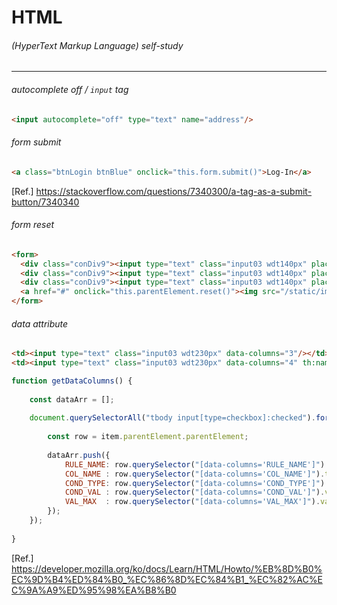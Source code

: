 # HTML
###### (HyperText Markup Language) self-study
---
###### autocomplete off / `input` tag
```html
<input autocomplete="off" type="text" name="address"/>
```
###### form submit
```html
<a class="btnLogin btnBlue" onclick="this.form.submit()">Log-In</a>
```
[Ref.] https://stackoverflow.com/questions/7340300/a-tag-as-a-submit-button/7340340  
  
###### form reset
```html
<form>
  <div class="conDiv9"><input type="text" class="input03 wdt140px" placeholder="field01"></div>
  <div class="conDiv9"><input type="text" class="input03 wdt140px" placeholder="field02"></div>
  <div class="conDiv9"><input type="text" class="input03 wdt140px" placeholder="field03"></div>
  <a href="#" onclick="this.parentElement.reset()"><img src="/static/images/btn_delete.gif"></a>
</form>
```
###### data attribute
```html
<td><input type="text" class="input03 wdt230px" data-columns="3"/></td>
<td><input type="text" class="input03 wdt230px" data-columns="4" th:name="${row.COL_NAME}" disabled/></td>
```
```js
function getDataColumns() {
	
	const dataArr = [];
	
	document.querySelectorAll("tbody input[type=checkbox]:checked").forEach(item => {
		
		const row = item.parentElement.parentElement;
		
		dataArr.push({
			RULE_NAME: row.querySelector("[data-columns='RULE_NAME']").value,
			COL_NAME : row.querySelector("[data-columns='COL_NAME']").textContent,
			COND_TYPE: row.querySelector("[data-columns='COND_TYPE']").value,
			COND_VAL : row.querySelector("[data-columns='COND_VAL']").value,
			VAL_MAX  : row.querySelector("[data-columns='VAL_MAX']").value,
		});
	});
	
}
```
[Ref.] https://developer.mozilla.org/ko/docs/Learn/HTML/Howto/%EB%8D%B0%EC%9D%B4%ED%84%B0_%EC%86%8D%EC%84%B1_%EC%82%AC%EC%9A%A9%ED%95%98%EA%B8%B0  
